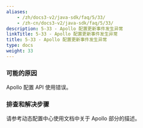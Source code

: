 ```yaml
---
aliases:
    - /zh/docs3-v2/java-sdk/faq/5/33/
    - /zh-cn/docs3-v2/java-sdk/faq/5/33/
description: 5-33 - Apollo 配置更新事件发生异常
linkTitle: 5-33 - Apollo 配置更新事件发生异常
title: 5-33 - Apollo 配置更新事件发生异常
type: docs
weight: 33
---
```







### 可能的原因

Apollo 配置 API 使用错误。

### 排查和解决步骤

请参考动态配置中心使用文档中关于 Apollo 部分的描述。